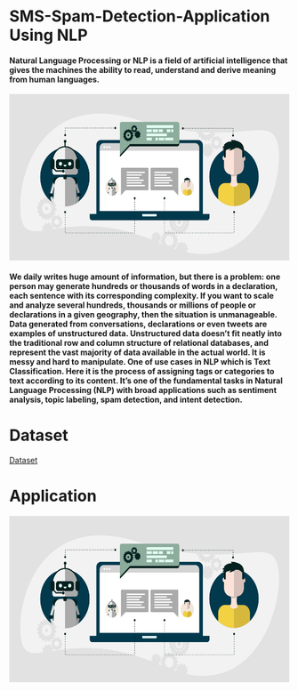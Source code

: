 <h1>SMS-Spam-Detection-Application Using NLP</h1>
<h4>Natural Language Processing or NLP is a field of artificial intelligence that gives the machines the ability to read, understand and derive meaning from human languages.</h4>
<p float="center" text-align = "center">
  <img src="https://github.com/shekhars08/SMS-Spam-Detection-Application/blob/master/static/nlpImg.png" width=600 height="300" align = "center" />
 </p>

<h4>We daily writes huge amount of information, but there is a problem: one person may generate hundreds or thousands of words in a declaration, each sentence with its corresponding complexity. If you want to scale and analyze several hundreds, thousands or millions of people or declarations in a given geography, then the situation is unmanageable.
Data generated from conversations, declarations or even tweets are examples of unstructured data. Unstructured data doesn’t fit neatly into the traditional row and column structure of relational databases, and represent the vast majority of data available in the actual world. It is messy and hard to manipulate.
One of use cases in NLP which is Text Classification. Here it is the process of assigning tags or categories to text according to its content. It’s one of the fundamental tasks in Natural Language Processing (NLP) with broad applications such as sentiment analysis, topic labeling, spam detection, and intent detection.</h4>

# Dataset
[Dataset](https://github.com/shekhars08/SMS-Spam-Detection-Application/blob/master/spams.csv)

# Application
<p float="center" text-align = "center">
  <img src="https://github.com/shekhars08/SMS-Spam-Detection-Application/blob/master/static/nlpImg.png" width=600 height="300" align = "center" />
 </p>
